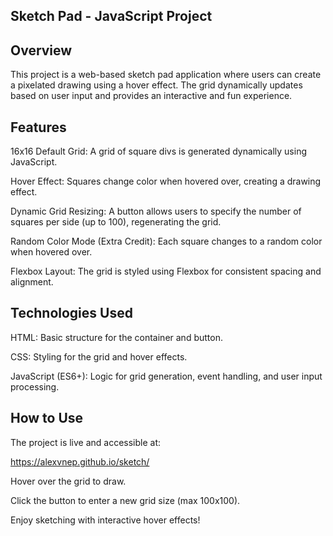 ## Sketch Pad - JavaScript Project

## Overview

This project is a web-based sketch pad application where users can create a pixelated drawing using a hover effect. The grid dynamically updates based on user input and provides an interactive and fun experience.

## Features

16x16 Default Grid: A grid of square divs is generated dynamically using JavaScript.

Hover Effect: Squares change color when hovered over, creating a drawing effect.

Dynamic Grid Resizing: A button allows users to specify the number of squares per side (up to 100), regenerating the grid.

Random Color Mode (Extra Credit): Each square changes to a random color when hovered over.

Flexbox Layout: The grid is styled using Flexbox for consistent spacing and alignment.

## Technologies Used

HTML: Basic structure for the container and button.

CSS: Styling for the grid and hover effects.

JavaScript (ES6+): Logic for grid generation, event handling, and user input processing.

## How to Use

The project is live and accessible at:

https://alexvnep.github.io/sketch/

Hover over the grid to draw.

Click the button to enter a new grid size (max 100x100).

Enjoy sketching with interactive hover effects!
